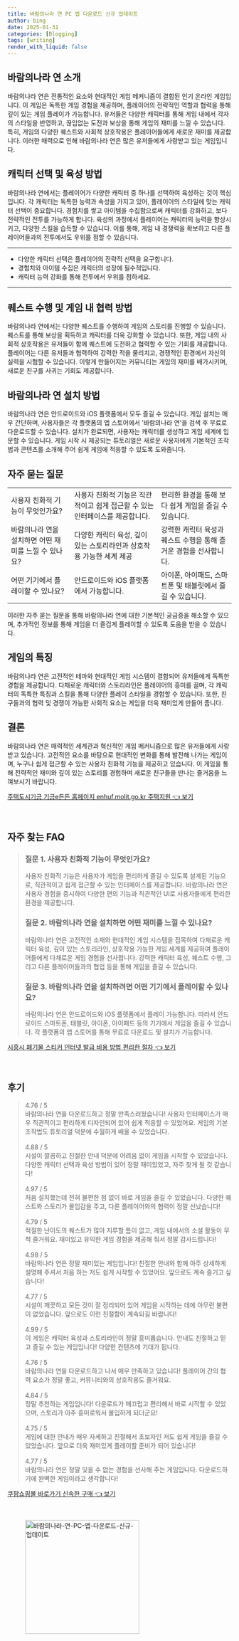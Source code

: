 ```yaml
---
title: 바람의나라 연 PC 앱 다운로드 신규 업데이트
author: bing
date: 2025-01-31
categories: [Blogging]
tags: [writing]
render_with_liquid: false
---
```



<h2 id='바람의나라_연소개'>바람의나라 연 소개</h2>

<p>바람의나라 연은 전통적인 요소와 현대적인 게임 메커니즘이 결합된 인기 온라인 게임입니다. 이 게임은 독특한 게임 경험을 제공하며, 플레이어의 전략적인 역할과 협력을 통해 깊이 있는 게임 플레이가 가능합니다. 유저들은 다양한 캐릭터를 통해 게임 내에서 각자의 스타일을 반영하고, 끊임없는 도전과 보상을 통해 게임의 재미를 느낄 수 있습니다. 특히, 게임의 다양한 퀘스트와 사회적 상호작용은 플레이어들에게 새로운 재미를 제공합니다. 이러한 매력으로 인해 바람의나라 연은 많은 유저들에게 사랑받고 있는 게임입니다.</p>

<h2 id='캐릭터선택및육성'>캐릭터 선택 및 육성 방법</h2>

<p>바람의나라 연에서는 플레이어가 다양한 캐릭터 중 하나를 선택하여 육성하는 것이 핵심입니다. 각 캐릭터는 독특한 능력과 속성을 가지고 있어, 플레이어의 스타일에 맞는 캐릭터 선택이 중요합니다. 경험치를 쌓고 아이템을 수집함으로써 캐릭터를 강화하고, 보다 전략적인 전투를 가능하게 합니다. 육성의 과정에서 플레이어는 캐릭터의 능력을 향상시키고, 다양한 스킬을 습득할 수 있습니다. 이를 통해, 게임 내 경쟁력을 확보하고 다른 플레이어들과의 전투에서도 우위를 점할 수 있습니다.</p>

<hr />

<ul>
    <li>다양한 캐릭터 선택은 플레이어의 전략적 선택을 요구합니다.</li>
    <li>경험치와 아이템 수집은 캐릭터의 성장에 필수적입니다.</li>
    <li>캐릭터 능력 강화를 통해 전투에서 우위를 점하세요.</li>
</ul>

<hr />

<h2 id='퀘스트수행및협력방법'>퀘스트 수행 및 게임 내 협력 방법</h2>

<p>바람의나라 연에서는 다양한 퀘스트를 수행하여 게임의 스토리를 진행할 수 있습니다. 퀘스트를 통해 보상을 획득하고 캐릭터를 더욱 강화할 수 있습니다. 또한, 게임 내의 사회적 상호작용은 유저들이 함께 퀘스트에 도전하고 협력할 수 있는 기회를 제공합니다. 플레이어는 다른 유저들과 협력하여 강력한 적을 물리치고, 경쟁적인 환경에서 자신의 실력을 시험할 수 있습니다. 이렇게 만들어지는 커뮤니티는 게임의 재미를 배가시키며, 새로운 친구를 사귀는 기회도 제공합니다.</p>

<h2 id='바람의나라연설치방법'>바람의나라 연 설치 방법</h2>

<p>바람의나라 연은 안드로이드와 iOS 플랫폼에서 모두 즐길 수 있습니다. 게임 설치는 매우 간단하며, 사용자들은 각 플랫폼의 앱 스토어에서 '바람의나라 연'을 검색 후 무료로 다운로드할 수 있습니다. 설치가 완료되면, 사용자는 캐릭터를 생성하고 게임 세계에 입문할 수 있습니다. 게임 시작 시 제공되는 튜토리얼은 새로운 사용자에게 기본적인 조작법과 콘텐츠를 소개해 주어 쉽게 게임에 적응할 수 있도록 도와줍니다.</p>

<h2 id='자주묻는질문'>자주 묻는 질문</h2>

<table>
    <tr>
        <td>사용자 친화적 기능이 무엇인가요?</td>
        <td>사용자 친화적 기능은 직관적이고 쉽게 접근할 수 있는 인터페이스를 제공합니다.</td>
        <td>편리한 환경을 통해 보다 쉽게 게임을 즐길 수 있습니다.</td>
    </tr>
    <tr>
        <td>바람의나라 연을 설치하면 어떤 재미를 느낄 수 있나요?</td>
        <td>다양한 캐릭터 육성, 깊이 있는 스토리라인과 상호작용 가능한 세계 제공</td>
        <td>강력한 캐릭터 육성과 퀘스트 수행을 통해 즐거운 경험을 선사합니다.</td>
    </tr>
    <tr>
        <td>어떤 기기에서 플레이할 수 있나요?</td>
        <td>안드로이드와 iOS 플랫폼에서 가능합니다.</td>
        <td>아이폰, 아이패드, 스마트폰 및 태블릿에서 즐길 수 있습니다.</td>
    </tr>
</table>

<p>이러한 자주 묻는 질문을 통해 바람의나라 연에 대한 기본적인 궁금증을 해소할 수 있으며, 추가적인 정보를 통해 게임을 더 즐겁게 플레이할 수 있도록 도움을 받을 수 있습니다.</p>

<h2 id='게임의특징'>게임의 특징</h2>

<p>바람의나라 연은 고전적인 테마와 현대적인 게임 시스템이 결합되어 유저들에게 독특한 경험을 제공합니다. 다채로운 캐릭터와 스토리라인은 플레이어의 흥미를 끌며, 각 캐릭터의 독특한 특징과 스킬을 통해 다양한 플레이 스타일을 경험할 수 있습니다. 또한, 친구들과의 협력 및 경쟁이 가능한 사회적 요소는 게임을 더욱 재미있게 만들어 줍니다.</p>

<h2 id='결론'>결론</h2>

<p>바람의나라 연은 매력적인 세계관과 혁신적인 게임 메커니즘으로 많은 유저들에게 사랑받고 있습니다. 고전적인 요소를 바탕으로 현대적인 변화를 통해 발전해 나가는 게임이며, 누구나 쉽게 접근할 수 있는 사용자 친화적 기능을 제공하고 있습니다. 이 게임을 통해 전략적인 재미와 깊이 있는 스토리를 경험하며 새로운 친구들을 만나는 즐거움을 느껴보시기 바랍니다.</p>


<p><a class="click-button" title="주택도시기금 기금e든든 홈페이지 enhuf.molit.go.kr 주택지원" href="https://yellowplanner.github.io/posts/%EC%A3%BC%ED%83%9D%EB%8F%84%EC%8B%9C%EA%B8%B0%EA%B8%88-%EA%B8%B0%EA%B8%88e%EB%93%A0%EB%93%A0-%ED%99%88%ED%8E%98%EC%9D%B4%EC%A7%80-enhuf.molit.go.kr-%EC%A3%BC%ED%83%9D%EC%A7%80%EC%9B%90/" rel="dofollow">주택도시기금 기금e든든 홈페이지 enhuf.molit.go.kr 주택지원 👈 보기</a></p><br>
<h2 id='자주_찾는_FAQ'>자주 찾는 FAQ</h2>
<div itemscope="" itemtype="https://schema.org/FAQPage"> 
<blockquote> 
<div itemscope="" itemprop="mainEntity" itemtype="https://schema.org/Question"> 
<h3 itemprop="name">질문 1. 사용자 친화적 기능이 무엇인가요?</h3> 
<div itemscope="" itemprop="acceptedAnswer" itemtype="https://schema.org/Answer"> 
<span itemprop="text"> 
<p>사용자 친화적 기능은 사용자가 게임을 편리하게 즐길 수 있도록 설계된 기능으로, 직관적이고 쉽게 접근할 수 있는 인터페이스를 제공합니다. 바람의나라 연은 사용자 경험을 중시하여 다양한 편의 기능과 직관적인 UI로 사용자들에게 편리한 환경을 제공합니다.</p> 
</span> 
</div> 
</div> 

<div itemscope="" itemprop="mainEntity" itemtype="https://schema.org/Question"> 
<h3 itemprop="name">질문 2. 바람의나라 연을 설치하면 어떤 재미를 느낄 수 있나요?</h3> 
<div itemscope="" itemprop="acceptedAnswer" itemtype="https://schema.org/Answer"> 
<span itemprop="text"> 
<p>바람의나라 연은 고전적인 소재와 현대적인 게임 시스템을 접목하여 다채로운 캐릭터 육성, 깊이 있는 스토리라인, 상호작용 가능한 게임 세계를 제공하여 플레이어들에게 다채로운 게임 경험을 선사합니다. 강력한 캐릭터 육성, 퀘스트 수행, 그리고 다른 플레이어들과의 협업 등을 통해 게임을 즐길 수 있습니다.</p> 
</span> 
</div> 
</div> 

<div itemscope="" itemprop="mainEntity" itemtype="https://schema.org/Question"> 
<h3 itemprop="name">질문 3. 바람의나라 연을 설치하려면 어떤 기기에서 플레이할 수 있나요?</h3> 
<div itemscope="" itemprop="acceptedAnswer" itemtype="https://schema.org/Answer"> 
<span itemprop="text"> 
<p>바람의나라 연은 안드로이드와 iOS 플랫폼에서 플레이 가능합니다. 따라서 안드로이드 스마트폰, 태블릿, 아이폰, 아이패드 등의 기기에서 게임을 즐길 수 있습니다. 각 플랫폼의 앱 스토어를 통해 무료로 다운로드 및 설치가 가능합니다.</p> 
</span> 
</div> 
</div> 
</blockquote> 
</div>
<p><a class="click-button" title="시흥시 폐기물 스티커 인터넷 발급 비용 방법 편리한 절차" href="https://yellowplanner.github.io/posts/%EC%8B%9C%ED%9D%A5%EC%8B%9C-%ED%8F%90%EA%B8%B0%EB%AC%BC-%EC%8A%A4%ED%8B%B0%EC%BB%A4-%EC%9D%B8%ED%84%B0%EB%84%B7-%EB%B0%9C%EA%B8%89-%EB%B9%84%EC%9A%A9-%EB%B0%A9%EB%B2%95-%ED%8E%B8%EB%A6%AC%ED%95%9C-%EC%A0%88%EC%B0%A8/" rel="dofollow">시흥시 폐기물 스티커 인터넷 발급 비용 방법 편리한 절차 👈 보기</a></p><br>
<h2 id='후기'>후기</h2>
<div itemscope itemtype="https://schema.org/Product">
  <blockquote>
  <div itemprop="review" itemscope itemtype="https://schema.org/Review">
      <div itemprop="reviewRating" itemscope itemtype="https://schema.org/Rating"> <span itemprop="ratingValue">4.76</span> / <span itemprop="bestRating">5</span> </div>
      <span itemprop="reviewBody">바람의나라 연을 다운로드하고 정말 만족스러웠습니다! 사용자 인터페이스가 매우 직관적이고 편리하게 디자인되어 있어 쉽게 적응할 수 있었어요. 게임의 기본 조작법도 튜토리얼 덕분에 수월하게 배울 수 있었습니다.</span>
  </div>
  <br>
  <div itemprop="review" itemscope itemtype="https://schema.org/Review">
      <div itemprop="reviewRating" itemscope itemtype="https://schema.org/Rating"> <span itemprop="ratingValue">4.88</span> / <span itemprop="bestRating">5</span> </div>
      <span itemprop="reviewBody">시설이 깔끔하고 친절한 안내 덕분에 어려움 없이 게임을 시작할 수 있었습니다. 다양한 캐릭터 선택과 육성 방법이 있어 정말 재미있었고, 자주 찾게 될 것 같습니다!</span>
  </div>
  <br>
  <div itemprop="review" itemscope itemtype="https://schema.org/Review">
      <div itemprop="reviewRating" itemscope itemtype="https://schema.org/Rating"> <span itemprop="ratingValue">4.97</span> / <span itemprop="bestRating">5</span> </div>
      <span itemprop="reviewBody">처음 설치했는데 전혀 불편한 점 없이 바로 게임을 즐길 수 있었습니다. 다양한 퀘스트와 스토리가 몰입감을 주고, 다른 플레이어와의 협력이 정말 신났습니다!</span>
  </div>
  <br>
  <div itemprop="review" itemscope itemtype="https://schema.org/Review">
      <div itemprop="reviewRating" itemscope itemtype="https://schema.org/Rating"> <span itemprop="ratingValue">4.79</span> / <span itemprop="bestRating">5</span> </div>
      <span itemprop="reviewBody">적절한 난이도의 퀘스트가 많아 지루할 틈이 없고, 게임 내에서의 소셜 활동이 무척 즐거워요. 재미있고 유익한 게임 경험을 제공해 줘서 정말 감사드립니다!</span>
  </div>
  <br>
  <div itemprop="review" itemscope itemtype="https://schema.org/Review">
      <div itemprop="reviewRating" itemscope itemtype="https://schema.org/Rating"> <span itemprop="ratingValue">4.98</span> / <span itemprop="bestRating">5</span> </div>
      <span itemprop="reviewBody">바람의나라 연은 정말 재미있는 게임입니다! 친절한 안내와 함께 아주 상세하게 설명해 주셔서 처음 하는 저도 쉽게 시작할 수 있었어요. 앞으로도 계속 즐기고 싶습니다!</span>
  </div>
  <br>
  <div itemprop="review" itemscope itemtype="https://schema.org/Review">
      <div itemprop="reviewRating" itemscope itemtype="https://schema.org/Rating"> <span itemprop="ratingValue">4.77</span> / <span itemprop="bestRating">5</span> </div>
      <span itemprop="reviewBody">시설이 깨끗하고 모든 것이 잘 정리되어 있어 게임을 시작하는 데에 아무런 불편이 없었습니다. 앞으로도 이런 친절함이 계속되길 바랍니다!</span>
  </div>
  <br>
  <div itemprop="review" itemscope itemtype="https://schema.org/Review">
      <div itemprop="reviewRating" itemscope itemtype="https://schema.org/Rating"> <span itemprop="ratingValue">4.99</span> / <span itemprop="bestRating">5</span> </div>
      <span itemprop="reviewBody">이 게임은 캐릭터 육성과 스토리라인이 정말 흥미롭습니다. 안내도 친절하고 믿고 즐길 수 있는 게임입니다! 다양한 컨텐츠에 기대가 됩니다.</span>
  </div>
  <br>
  <div itemprop="review" itemscope itemtype="https://schema.org/Review">
      <div itemprop="reviewRating" itemscope itemtype="https://schema.org/Rating"> <span itemprop="ratingValue">4.76</span> / <span itemprop="bestRating">5</span> </div>
      <span itemprop="reviewBody">바람의나라 연을 다운로드하고 나서 매우 만족하고 있습니다! 플레이어 간의 협력 요소가 정말 좋고, 커뮤니티와의 상호작용도 즐거워요.</span>
  </div>
  <br>
  <div itemprop="review" itemscope itemtype="https://schema.org/Review">
      <div itemprop="reviewRating" itemscope itemtype="https://schema.org/Rating"> <span itemprop="ratingValue">4.84</span> / <span itemprop="bestRating">5</span> </div>
      <span itemprop="reviewBody">정말 추천하는 게임입니다! 다운로드가 매끄럽고 편리해서 바로 시작할 수 있었으며, 스토리가 아주 흥미로워서 몰입하게 되더군요!</span>
  </div>
  <br>
  <div itemprop="review" itemscope itemtype="https://schema.org/Review">
      <div itemprop="reviewRating" itemscope itemtype="https://schema.org/Rating"> <span itemprop="ratingValue">4.75</span> / <span itemprop="bestRating">5</span> </div>
      <span itemprop="reviewBody">게임에 대한 안내가 매우 자세하고 친절해서 초보자인 저도 쉽게 게임을 즐길 수 있었습니다. 앞으로 더욱 재미있게 플레이할 준비가 되어 있습니다!</span>
  </div>
  <br>
  <div itemprop="review" itemscope itemtype="https://schema.org/Review">
      <div itemprop="reviewRating" itemscope itemtype="https://schema.org/Rating"> <span itemprop="ratingValue">4.77</span> / <span itemprop="bestRating">5</span> </div>
      <span itemprop="reviewBody">바람의나라 연은 정말 잊을 수 없는 경험을 선사해 주는 게임입니다. 다운로드하기에 완벽한 게임이라고 생각합니다! </span>
  </div>
  </blockquote>
</div>
<p><a class="click-button" title="쿠팡쇼핑몰 바로가기 신속한 구매" href="https://yellowplanner.github.io/posts/%EC%BF%A0%ED%8C%A1%EC%87%BC%ED%95%91%EB%AA%B0-%EB%B0%94%EB%A1%9C%EA%B0%80%EA%B8%B0-%EC%8B%A0%EC%86%8D%ED%95%9C-%EA%B5%AC%EB%A7%A4/" rel="dofollow">쿠팡쇼핑몰 바로가기 신속한 구매 👈 보기</a></p><br>
<figure class="image"><img src="https://yellowplanner.github.io/assets/img/thumbnail/바람의나라-연-PC-앱-다운로드-신규-업데이트.webp" alt="바람의나라-연-PC-앱-다운로드-신규-업데이트" width="256" height="256"></figure>